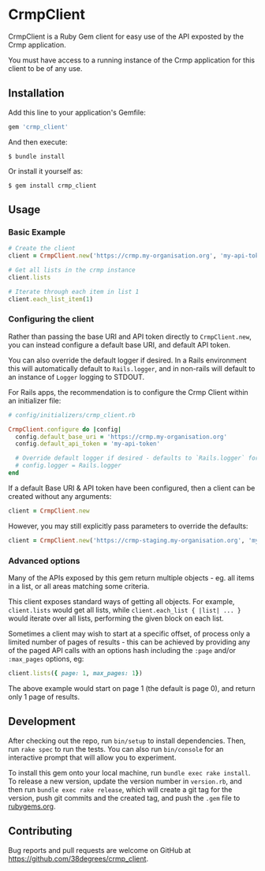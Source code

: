 # CrmpClient

CrmpClient is a Ruby Gem client for easy use of the API exposted by the Crmp application.

You must have access to a running instance of the Crmp application for this client to be of any use.

## Installation

Add this line to your application's Gemfile:

```ruby
gem 'crmp_client'
```

And then execute:

    $ bundle install

Or install it yourself as:

    $ gem install crmp_client

## Usage

### Basic Example

```ruby
# Create the client
client = CrmpClient.new('https://crmp.my-organisation.org', 'my-api-token')

# Get all lists in the crmp instance
client.lists

# Iterate through each item in list 1
client.each_list_item(1)
```

### Configuring the client

Rather than passing the base URI and API token directly to `CrmpClient.new`, you can instead configure a default base URI, and default API token.

You can also override the default logger if desired. In a Rails environment this will automatically default to `Rails.logger`, and in non-rails will default to an instance of `Logger` logging to STDOUT.

For Rails apps, the recommendation is to configure the Crmp Client within an initializer file:

```ruby
# config/initializers/crmp_client.rb

CrmpClient.configure do |config|
  config.default_base_uri = 'https://crmp.my-organisation.org'
  config.default_api_token = 'my-api-token'

  # Override default logger if desired - defaults to `Rails.logger` for Rails apps / `Logger.new($stdout)` for non-Rails
  # config.logger = Rails.logger
end
```

If a default Base URI & API token have been configured, then a client can be created without any arguments:

```ruby
client = CrmpClient.new
```

However, you may still explicitly pass parameters to override the defaults:

```ruby
client = CrmpClient.new('https://crmp-staging.my-organisation.org', 'my-staging-api-token')
```

### Advanced options

Many of the APIs exposed by this gem return multiple objects - eg. all items in a list, or all areas matching some criteria.

This client exposes standard ways of getting all objects. For example, `client.lists` would get all lists, while `client.each_list { |list| ... }` would iterate over all lists, performing the given block on each list.

Sometimes a client may wish to start at a specific offset, of process only a limited number of pages of results - this can be achieved by providing any of the paged API calls with an options hash including the `:page` and/or `:max_pages` options, eg:

```ruby
client.lists({ page: 1, max_pages: 1})
```

The above example would start on page 1 (the default is page 0), and return only 1 page of results.

## Development

After checking out the repo, run `bin/setup` to install dependencies. Then, run `rake spec` to run the tests. You can also run `bin/console` for an interactive prompt that will allow you to experiment.

To install this gem onto your local machine, run `bundle exec rake install`. To release a new version, update the version number in `version.rb`, and then run `bundle exec rake release`, which will create a git tag for the version, push git commits and the created tag, and push the `.gem` file to [rubygems.org](https://rubygems.org).

## Contributing

Bug reports and pull requests are welcome on GitHub at https://github.com/38degrees/crmp_client.
